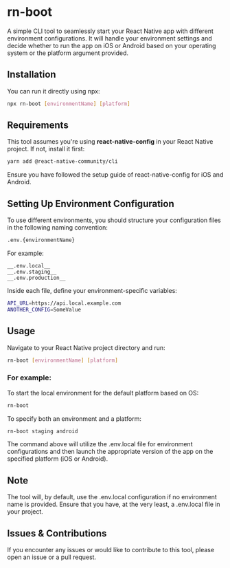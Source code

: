 # rn-boot

A simple CLI tool to seamlessly start your React Native app with different environment configurations. It will handle your environment settings and decide whether to run the app on iOS or Android based on your operating system or the platform argument provided.

## Installation

You can run it directly using npx:

```bash
npx rn-boot [environmentName] [platform]
```

## Requirements

This tool assumes you're using __react-native-config__ in your React Native project. If not, install it first:

```bash
yarn add @react-native-community/cli
```

Ensure you have followed the setup guide of react-native-config for iOS and Android.



## Setting Up Environment Configuration

To use different environments, you should structure your configuration files in the following naming convention:

```bash
.env.{environmentName}
```

For example:

    __.env.local__
    __.env.staging__
    __.env.production__

Inside each file, define your environment-specific variables:

```bash
API_URL=https://api.local.example.com
ANOTHER_CONFIG=SomeValue
```

## Usage

Navigate to your React Native project directory and run:

```bash
rn-boot [environmentName] [platform]
```


### For example:

To start the local environment for the default platform based on OS:

```bash
rn-boot
```

To specify both an environment and a platform:

```bash
rn-boot staging android
```

The command above will utilize the .env.local file for environment configurations and then launch the appropriate version of the app on the specified platform (iOS or Android).

## Note

The tool will, by default, use the .env.local configuration if no environment name is provided. Ensure that you have, at the very least, a .env.local file in your project.


## Issues & Contributions

If you encounter any issues or would like to contribute to this tool, please open an issue or a pull request.